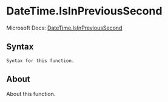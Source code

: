 ---
---

# DateTime.IsInPreviousSecond

Microsoft Docs: [DateTime.IsInPreviousSecond](https://docs.microsoft.com/en-us/powerquery-m/datetime-isinprevioussecond)

## Syntax

```powerquery-m
Syntax for this function.
```

## About

About this function.

